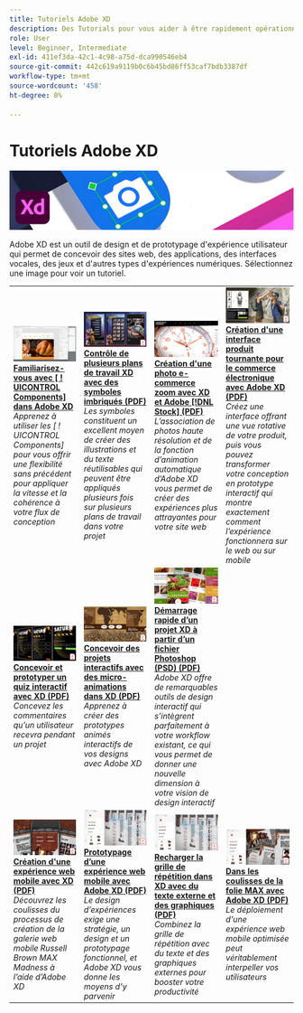 ```yaml
---
title: Tutoriels Adobe XD
description: Des Tutorials pour vous aider à être rapidement opérationnel sur Adobe XD
role: User
level: Beginner, Intermediate
exl-id: 411ef3da-42c1-4c98-a75d-dca990546eb4
source-git-commit: 442c619a9119b0c6b45bd86ff53caf7bdb3387df
workflow-type: tm+mt
source-wordcount: '458'
ht-degree: 0%

---
```


# Tutoriels Adobe XD

![Image de héros Creative Cloud](../assets/XD.jpg)

Adobe XD est un outil de design et de prototypage d&#39;expérience utilisateur qui permet de concevoir des sites web, des applications, des interfaces vocales, des jeux et d&#39;autres types d&#39;expériences numériques. Sélectionnez une image pour voir un tutoriel.

<table>
<tr>
 <td>
   <a href="components.md">
      <img alt="Familiarisation avec les composants dans Adobe XD" src="assets/Componentsxd.jpg" />
   </a>
    <div>
   <a href="components.md"><strong>Familiarisez-vous avec [ ! UICONTROL Components] dans Adobe XD</strong></a>
    </div>
    <em>Apprenez à utiliser les [ ! UICONTROL Components] pour vous offrir une flexibilité sans précédent pour appliquer la vitesse et la cohérence à votre flux de conception</em>
    <br>
  </td>
  <td>
   <a href="assets/ControlMultipleXDArtboardswithNestedSymbols.pdf" target="_blank">
      <img alt="Contrôle de plusieurs plans de travail XD avec des symboles imbriqués" src="assets/ControlMultipleXDArtboardswithNestedSymbols.jpg" />
   </a>
    <div>
   <a href="assets/ControlMultipleXDArtboardswithNestedSymbols.pdf" target="_blank"><strong>Contrôle de plusieurs plans de travail XD avec des symboles imbriqués (PDF)</strong></a>
    </div>
    <em>Les symboles constituent un excellent moyen de créer des illustrations et du texte réutilisables qui peuvent être appliqués plusieurs fois sur plusieurs plans de travail dans votre projet</em>
    <br>
  </td>
  <td>
   <a href="assets/CreateaZoomableeCommercePhotowithXDandAdobeStock.pdf" target="_blank">
      <img alt="Création d'une photo e-commerce zoom avec XD et Adobe [!DNL Stock]" src="assets/CreateaZoomableeCommercePhotowithXDandAdobeStock.jpg" />
   </a>
    <div>
   <a href="assets/CreateaZoomableeCommercePhotowithXDandAdobeStock.pdf" target="_blank"><strong>Création d'une photo e-commerce zoom avec XD et Adobe [!DNL Stock] (PDF)</strong></a>
    </div>
    <em>L’association de photos haute résolution et de la fonction d’animation automatique d’Adobe XD vous permet de créer des expériences plus attrayantes pour votre site web</em>
    <br>
  </td>
  <td>
   <a href="assets/CreatingaRotatingProductInterfaceforECommercewithAdobeXD.pdf" target="_blank">
      <img alt="Création d'une interface produit tournante pour l'e-commerce avec Adobe XD" src="assets/CreatingaRotatingProductInterfaceforECommercewithAdobeXD.jpg" />
   </a>
    <div>
   <a href="assets/CreatingaRotatingProductInterfaceforECommercewithAdobeXD.pdf" target="_blank"><strong>Création d'une interface produit tournante pour le commerce électronique avec Adobe XD (PDF)</strong></a>
    </div>
    <em>Créez une interface offrant une vue rotative de votre produit, puis vous pouvez transformer votre conception en prototype interactif qui montre exactement comment l’expérience fonctionnera sur le web ou sur mobile</em>
    <br>
  </td>
</tr>
<tr>
  <td>
   <a href="assets/DesignandPrototypeanInteractiveQuizwithXD.pdf" target="_blank">
      <img alt="Conception et création de prototypes d’un quiz interactif avec XD" src="assets/DesignandPrototypeanInteractiveQuizwithXD.jpg" />
   </a>
    <div>
   <a href="assets/DesignandPrototypeanInteractiveQuizwithXD.pdf" target="_blank"><strong>Concevoir et prototyper un quiz interactif avec XD (PDF)</strong></a>
    </div>
    <em>Concevez les commentaires qu’un utilisateur recevra pendant un projet</em>
    <br>
  </td>
  <td>
   <a href="assets/DesignInteractiveProjectswithMicroAnimationsinXD.pdf" target="_blank">
      <img alt="Concevoir des projets interactifs avec des micro-animations dans XD" src="assets/DesignInteractiveProjectswithMicroAnimationsinXD.jpg" />
   </a>
    <div>
   <a href="assets/DesignInteractiveProjectswithMicroAnimationsinXD.pdf" target="_blank"><strong>Concevoir des projets interactifs avec des micro-animations dans XD (PDF)</strong></a>
    </div>
    <em>Apprenez à créer des prototypes animés interactifs de vos designs avec Adobe XD</em>
    <br>
  </td>
  <td>
   <a href="assets/JumpstartyourXDProjectfromaPhotoshopFile.pdf" target="_blank">
      <img alt="Démarrage rapide d’un projet XD à partir d’un fichier Photoshop (PSD)" src="assets/JumpstartyourXDProjectfromaPhotoshopFile.jpg" />
   </a>
    <div>
   <a href="assets/JumpstartyourXDProjectfromaPhotoshopFile.pdf" target="_blank"><strong>Démarrage rapide d’un projet XD à partir d’un fichier Photoshop (PSD) (PDF)</strong></a>
    </div>
    <em>Adobe XD offre de remarquables outils de design interactif qui s’intègrent parfaitement à votre workflow existant, ce qui vous permet de donner une nouvelle dimension à votre vision de design interactif</em>
    <br>
  </td>
</tr>
<tr>
  <td>
   <a href="assets/MobileWebExperienceswithXD.pdf" target="_blank">
      <img alt="Création d'une expérience web mobile avec XD" src="assets/MobileWebExperienceswithXD.jpg" />
   </a>
    <div>
   <a href="assets/MobileWebExperienceswithXD.pdf" target="_blank"><strong>Création d'une expérience web mobile avec XD (PDF)</strong></a>
    </div>
    <em>Découvrez les coulisses du processus de création de la galerie web mobile Russell Brown MAX Madness à l’aide d’Adobe XD</em>
    <br>
  </td>
  <td>
   <a href="assets/PrototypeaMobileWebExperiencewithAdobeXD.pdf" target="_blank">
      <img alt="Prototypage d'une expérience web mobile avec Adobe XD" src="assets/PrototypeaMobileWebExperiencewithAdobeXD.jpg" />
   </a>
    <div>
   <a href="assets/PrototypeaMobileWebExperiencewithAdobeXD.pdf" target="_blank"><strong>Prototypage d’une expérience web mobile avec Adobe XD (PDF)</strong></a>
    </div>
    <em>Le design d’expériences exige une stratégie, un design et un prototypage fonctionnel, et Adobe XD vous donne les moyens d’y parvenir</em>
    <br>
  </td>
  <td>
   <a href="assets/PrototypeaMobileWebExperiencewithAdobeXD.pdf" target="_blank">
      <img alt="Dynamisez la grille de répétition dans XD avec du texte externe et des graphiques" src="assets/PrototypeaMobileWebExperiencewithAdobeXD.jpg" />
   </a>
    <div>
   <a href="assets/PrototypeaMobileWebExperiencewithAdobeXD.pdf" target="_blank"><strong>Recharger la grille de répétition dans XD avec du texte externe et des graphiques (PDF)</strong></a>
    </div>
    <em>Combinez la grille de répétition avec du texte et des graphiques externes pour booster votre productivité</em>
    <br>
  </td>
  <td>
   <a href="assets/BehindtheScenesofMAXMadnesswithAdobeXD.pdf" target="_blank">
      <img alt="Dans les coulisses de la folie MAX avec Adobe XD" src="assets/BehindtheScenesofMAXMadnesswithAdobeXD.jpg" />
   </a>
    <div>
   <a href="assets/BehindtheScenesofMAXMadnesswithAdobeXD.pdf" target="_blank"><strong>Dans les coulisses de la folie MAX avec Adobe XD (PDF)</strong></a>
    </div>
    <em>Le déploiement d'une expérience web mobile optimisée peut véritablement interpeller vos utilisateurs</em>
    <br>
  </td>
</tr>
</table>
